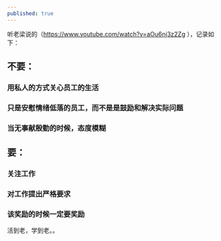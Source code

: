 ```yaml
---
published: true
---
```

听老梁说的（https://www.youtube.com/watch?v=aOu6nj3z2Zg ），记录如下：

## 不要：
### 用私人的方式关心员工的生活
### 只是安慰情绪低落的员工，而不是是鼓励和解决实际问题
### 当无事献殷勤的时候，态度模糊

## 要：
### 关注工作
### 对工作提出严格要求
### 该奖励的时候一定要奖励


活到老，学到老。。
